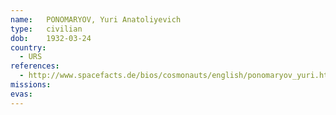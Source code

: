 ```yaml
---
name:	PONOMARYOV, Yuri Anatoliyevich 
type:	civilian
dob:	1932-03-24
country:
  - URS
references:
  - http://www.spacefacts.de/bios/cosmonauts/english/ponomaryov_yuri.htm
missions:
evas:
---
```

